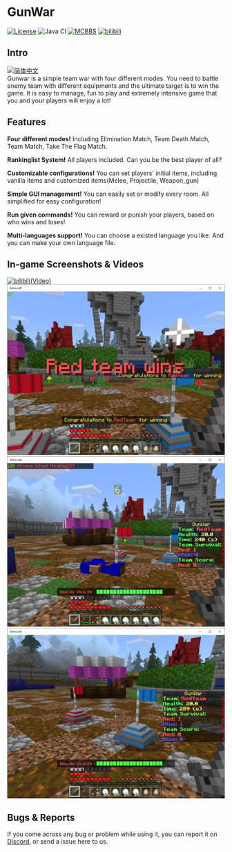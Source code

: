 # GunWar  
[![License](https://img.shields.io/badge/License-GPL%20v3-blue.svg)](LICENSE)
![Java CI](https://github.com/lt-name/GunWar_Nukkit/workflows/Java%20CI/badge.svg)
[![MCBBS](https://img.shields.io/badge/Link-MCBBS-brightgreen)](https://www.mcbbs.net/thread-1041425-1-1.html)
[![bilibili](https://img.shields.io/badge/Link-bilibili-ff69b4)](https://www.bilibili.com/video/BV12A411t7Gr/)  

## Intro
[![简体中文](https://img.shields.io/badge/Link-MCBBS-brightgreen)](https://www.mcbbs.net/thread-1041425-1-1.html)  
Gunwar is a simple team war with four different modes. You need to battle enemy team with different equipments and the ultimate target is to win the game. It is easy to manage, fun to play and extremely intensive game that you and your players will enjoy a lot!

## Features

**Four different modes!** Including Elimination Match, Team Death Match, Team Match, Take The Flag Match.

**Rankinglist System!** All players included. Can you be the best player of all?

**Customizable configurations!** You can set players' initial items, including vanilla items and customized items(Melee, Projectile, Weapon_gun)

**Simple GUI management!** You can easily set or modify every room. All simplified for easy configuration!

**Run given commands!** You can reward or punish your players, based on who wins and loses!

**Multi-languages support!** You can choose a existed language you like. And you can make your own language file.

## In-game Screenshots & Videos
[![bilibili(Video)](https://img.shields.io/badge/Link-bilibili-ff69b4)](https://www.bilibili.com/video/BV12A411t7Gr/)
![](screenshot_01.jpg)
![](screenshot_02.jpg)
![](screenshot_03.jpg)

## Bugs & Reports

If you come across any bug or problem while using it, you can report it on [Discord](https://discord.gg/pJjQDQC), or send a issue here to us.
